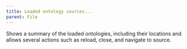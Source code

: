 ```yaml
---
title: Loaded ontology sources...
parent: File
---
```

Shows a summary of the loaded ontologies, including their locations and allows
several actions such as reload, close, and navigate to source.
